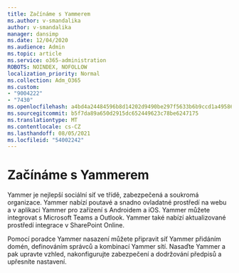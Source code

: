 ```yaml
---
title: Začínáme s Yammerem
ms.author: v-smandalika
author: v-smandalika
manager: dansimp
ms.date: 12/04/2020
ms.audience: Admin
ms.topic: article
ms.service: o365-administration
ROBOTS: NOINDEX, NOFOLLOW
localization_priority: Normal
ms.collection: Adm_O365
ms.custom:
- "9004222"
- "7430"
ms.openlocfilehash: a4bd4a24484596b8d14202d9490be297f5633b6b9ccd1a4958673b49752f77c7
ms.sourcegitcommit: b5f7da89a650d2915dc652449623c78be6247175
ms.translationtype: MT
ms.contentlocale: cs-CZ
ms.lasthandoff: 08/05/2021
ms.locfileid: "54002242"
---
```

# <a name="get-started-with-yammer"></a>Začínáme s Yammerem

Yammer je nejlepší sociální síť ve třídě, zabezpečená a soukromá organizace. Yammer nabízí poutavé a snadno ovladatné prostředí na webu a v aplikaci Yammer pro zařízení s Androidem a iOS. Yammer můžete integrovat s Microsoft Teams a Outlook. Yammer také nabízí aktualizované prostředí integrace v SharePoint Online.

Pomocí poradce Yammer nasazení můžete připravit síť Yammer přidáním domén, definováním správců a kombinací Yammer sítí. Nasaďte Yammer a pak upravte vzhled, nakonfigurujte zabezpečení a dodržování předpisů a upřesníte nastavení.